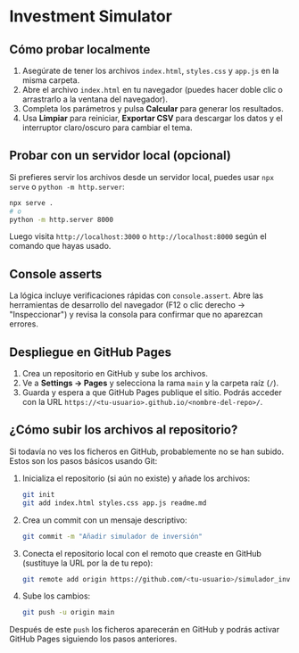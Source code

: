 # Investment Simulator

## Cómo probar localmente
1. Asegúrate de tener los archivos `index.html`, `styles.css` y `app.js` en la misma carpeta.
2. Abre el archivo `index.html` en tu navegador (puedes hacer doble clic o arrastrarlo a la ventana del navegador).
3. Completa los parámetros y pulsa **Calcular** para generar los resultados.
4. Usa **Limpiar** para reiniciar, **Exportar CSV** para descargar los datos y el interruptor claro/oscuro para cambiar el tema.

## Probar con un servidor local (opcional)
Si prefieres servir los archivos desde un servidor local, puedes usar `npx serve` o `python -m http.server`:

```bash
npx serve .
# o
python -m http.server 8000
```

Luego visita `http://localhost:3000` o `http://localhost:8000` según el comando que hayas usado.

## Console asserts
La lógica incluye verificaciones rápidas con `console.assert`. Abre las herramientas de desarrollo del navegador (F12 o clic derecho → "Inspeccionar") y revisa la consola para confirmar que no aparezcan errores.

## Despliegue en GitHub Pages
1. Crea un repositorio en GitHub y sube los archivos.
2. Ve a **Settings → Pages** y selecciona la rama `main` y la carpeta raíz (`/`).
3. Guarda y espera a que GitHub Pages publique el sitio. Podrás acceder con la URL `https://<tu-usuario>.github.io/<nombre-del-repo>/`.

## ¿Cómo subir los archivos al repositorio?
Si todavía no ves los ficheros en GitHub, probablemente no se han subido. Estos son los pasos básicos usando Git:

1. Inicializa el repositorio (si aún no existe) y añade los archivos:
   ```bash
   git init
   git add index.html styles.css app.js readme.md
   ```
2. Crea un commit con un mensaje descriptivo:
   ```bash
   git commit -m "Añadir simulador de inversión"
   ```
3. Conecta el repositorio local con el remoto que creaste en GitHub (sustituye la URL por la de tu repo):
   ```bash
   git remote add origin https://github.com/<tu-usuario>/simulador_inversion.git
   ```
4. Sube los cambios:
   ```bash
   git push -u origin main
   ```

Después de este `push` los ficheros aparecerán en GitHub y podrás activar GitHub Pages siguiendo los pasos anteriores.
